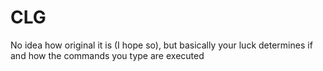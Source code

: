 # CLG
No idea how original it is (I hope so), but basically your luck determines if and how the commands you type are executed
